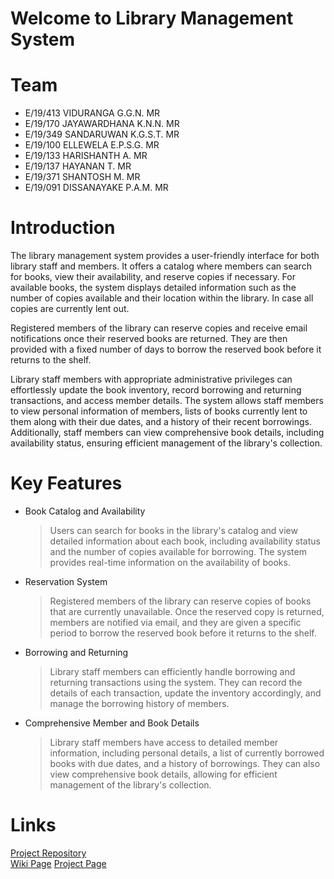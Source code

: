 # Welcome to Library Management System


# Team

* E/19/413 VIDURANGA G.G.N. MR 
* E/19/170 JAYAWARDHANA K.N.N. MR
* E/19/349 SANDARUWAN K.G.S.T. MR 
* E/19/100 ELLEWELA E.P.S.G. MR 
* E/19/133 HARISHANTH A. MR
* E/19/137 HAYANAN T. MR 
* E/19/371 SHANTOSH M. MR
* E/19/091 DISSANAYAKE P.A.M. MR

# Introduction

The library management system provides a user-friendly interface for both library staff and members. It offers a catalog where members can search for books, view their availability, and reserve copies if necessary. For available books, the system displays detailed information such as the number of copies available and their location within the library. In case all copies are currently lent out.

Registered members of the library can reserve copies and receive email notifications once their reserved books are returned. They are then provided with a fixed number of days to borrow the reserved book before it returns to the shelf.

Library staff members with appropriate administrative privileges can effortlessly update the book inventory, record borrowing and returning transactions, and access member details. The system allows staff members to view personal information of members, lists of books currently lent to them along with their due dates, and a history of their recent borrowings. Additionally, staff members can view comprehensive book details, including availability status, ensuring efficient management of the library's collection.


# Key Features


- Book Catalog and Availability
	> Users can search for books in the library's catalog and view detailed information about each book, including availability status and the number of copies available for borrowing. The system provides real-time information on the availability of books.
	
- Reservation System
	> Registered members of the library can reserve copies of books that are currently unavailable. Once the reserved copy is returned, members are notified via email, and they are given a specific period to borrow the reserved book before it returns to the shelf.
	
- Borrowing and Returning
	> Library staff members can efficiently handle borrowing and returning transactions using the system. They can record the details of each transaction, update the inventory accordingly, and manage the borrowing history of members.
	
- Comprehensive Member and Book Details
	> Library staff members have access to detailed member information, including personal details, a list of currently borrowed books with due dates, and a history of borrowings. They can also view comprehensive book details, allowing for efficient management of the library's collection.


# Links

[Project Repository](https://github.com/cepdnaclk/e19-co225-Library-Management-System.git)  
[Wiki Page](https://github.com/cepdnaclk/e19-co225-Library-Management-System/wiki)
[Project Page](https://cepdnaclk.github.io/e19-co225-Library-Management-System/)
